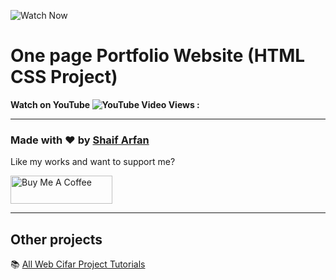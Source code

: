 ![Watch Now](./img/Design.jpg)
# One page Portfolio Website (HTML CSS Project)
**Watch on YouTube ![YouTube Video Views]((https://youtube.com/@vipbishnoigamer?si=W4XIxtvtvdNpeqXU)) :**

---

### Made with ❤️ by [Shaif Arfan](https://youtube.com/@vipbishnoigamer?si=W4XIxtvtvdNpeqXU)

Like my works and want to support me?

<a href="[https://www.buymeacoffee.com/shaifarfan08]" target="_blank"><img src="[https://cdn.buymeacoffee.com/buttons/v2/default-blue.png]" alt="Buy Me A Coffee" style="height: 45px !important;width: 162.75px !important;" ></a>

---



## Other projects

📚 [All Web Cifar Project Tutorials](https://vipbishnoi.github.io/VIPBISHNOI/)
  



